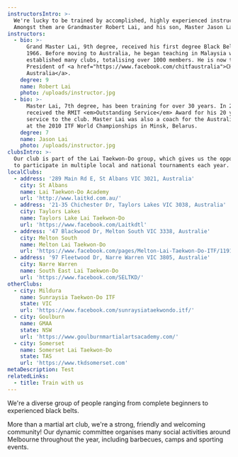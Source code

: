 ```yaml
---
instructorsIntro: >-
  We're lucky to be trained by accomplished, highly experienced instructors.
  Amongst them are Grandmaster Robert Lai, and his son, Master Jason Lai.
instructors:
  - bio: >-
      Grand Master Lai, 9th degree, received his first degree Black Belt in
      1966. Before moving to Australia, he began teaching in Malaysia where he
      established many clubs, totalising over 1000 members. He is now the
      President of <a href="https://www.facebook.com/chitfaustralia">CHITF
      Australia</a>.
    degree: 9
    name: Robert Lai
    photo: /uploads/instructor.jpg
  - bio: >-
      Master Lai, 7th degree, has been training for over 30 years. In 2013, he
      received the RMIT <em>Outstanding Service</em> Award for his 20 years of
      service to the club. Master Lai was also a coach for the Australian Team
      at the 2010 ITF World Championships in Minsk, Belarus.
    degree: 7
    name: Jason Lai
    photo: /uploads/instructor.jpg
clubsIntro: >-
  Our club is part of the Lai Taekwon-Do group, which gives us the opportunity
  to participate in multiple local and national tournaments each year.
localClubs:
  - address: '289 Main Rd E, St Albans VIC 3021, Australia'
    city: St Albans
    name: Lai Taekwon-Do Academy
    url: 'http://www.laitkd.com.au/'
  - address: '21-35 Chichester Dr, Taylors Lakes VIC 3038, Australia'
    city: Taylors Lakes
    name: Taylors Lake Lai Taekwon-Do
    url: 'https://www.facebook.com/Laitkdtl'
  - address: '47 Blackwood Dr, Melton South VIC 3338, Australie'
    city: Melton South
    name: Melton Lai Taekwon-Do
    url: 'https://www.facebook.com/pages/Melton-Lai-Taekwon-Do-ITF/119160461466076'
  - address: '97 Fleetwood Dr, Narre Warren VIC 3805, Australie'
    city: Narre Warren
    name: South East Lai Taekwon-Do
    url: 'https://www.facebook.com/SELTKD/'
otherClubs:
  - city: Mildura
    name: Sunraysia Taekwon-Do ITF
    state: VIC
    url: 'https://www.facebook.com/sunraysiataekwondo.itf/'
  - city: Goulburn
    name: GMAA
    state: NSW
    url: 'https://www.goulburnmartialartsacademy.com/'
  - city: Somerset
    name: Somerset Lai Taekwon-Do
    state: TAS
    url: 'https://www.tkdsomerset.com'
metaDescription: Test
relatedLinks:
  - title: Train with us
---
```

We're a diverse group of people ranging from complete beginners to experienced black belts.

More than a martial art club, we're a strong, friendly and welcoming community! Our dynamic committee organises many social activities around Melbourne throughout the year, including barbecues, camps and sporting events.

